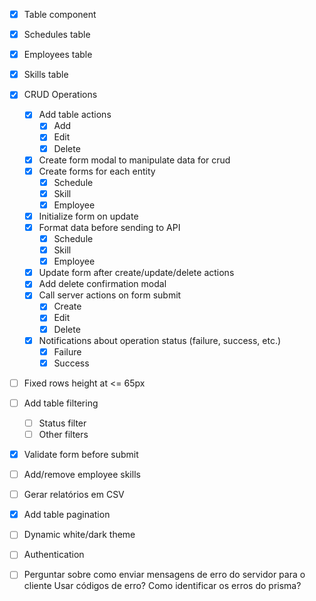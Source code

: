 - [x] Table component
- [x] Schedules table
- [x] Employees table
- [x] Skills table
- [x] CRUD Operations
  - [x] Add table actions
    - [x] Add
    - [x] Edit
    - [x] Delete
  - [x] Create form modal to manipulate data for crud
  - [x] Create forms for each entity
    - [x] Schedule
    - [x] Skill
    - [x] Employee
  - [x] Initialize form on update
  - [x] Format data before sending to API
    - [x] Schedule
    - [x] Skill
    - [x] Employee
  - [x] Update form after create/update/delete actions
  - [x] Add delete confirmation modal
  - [x] Call server actions on form submit
    - [x] Create
    - [x] Edit
    - [x] Delete
  - [x] Notifications about operation status (failure, success, etc.)
    - [x] Failure
    - [x] Success
- [ ] Fixed rows height at <= 65px
- [ ] Add table filtering
  - [ ] Status filter
  - [ ] Other filters
- [x] Validate form before submit
- [ ] Add/remove employee skills
- [ ] Gerar relatórios em CSV
- [x] Add table pagination
- [ ] Dynamic white/dark theme
- [ ] Authentication

- [ ] Perguntar sobre como enviar mensagens de erro do servidor para o cliente
Usar códigos de erro?
Como identificar os erros do prisma?